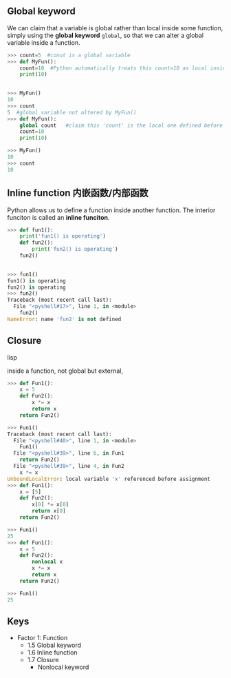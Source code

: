 ## Global keyword
We can claim that a variable is global rather than local inside some function, simply using the __global keyword__ `global`, so that we can alter a global variable inside a function.
```Python
>>> count=5  #conut is a global variable
>>> def MyFun():
	count=10  #Python automatically treats this count=10 as local inside Myfun()
	print(10)

	
>>> MyFun()
10
>>> count
5  #global variable not altered by MyFun()
>>> def MyFun():
	global count   #claim this 'count' is the local one defined before
	count=10
	print(10)

>>> MyFun()
10
>>> count
10
```

## Inline function 内嵌函数/内部函数
Python allows us to define a function inside another function. The interior funciton is called an __inline funciton__.
```Python
>>> def fun1():
	print('fun1() is operating')
	def fun2():
		print('fun2() is operating')
	fun2()

	
>>> fun1()
fun1() is operating
fun2() is operating
>>> fun2()
Traceback (most recent call last):
  File "<pyshell#17>", line 1, in <module>
    fun2()
NameError: name 'fun2' is not defined
```

## Closure
lisp

inside a function, not global but external, 
```Python
>>> def Fun1():
	x = 5
	def Fun2():
		x *= x
		return x
	return Fun2()

>>> Fun1()
Traceback (most recent call last):
  File "<pyshell#40>", line 1, in <module>
    Fun1()
  File "<pyshell#39>", line 6, in Fun1
    return Fun2()
  File "<pyshell#39>", line 4, in Fun2
    x *= x
UnboundLocalError: local variable 'x' referenced before assignment
>>> def Fun1():
	x = [5]
	def Fun2():
		x[0] *= x[0]
		return x[0]
	return Fun2()

>>> Fun1()
25
>>> def Fun1():
	x = 5
	def Fun2():
		nonlocal x
		x *= x
		return x
	return Fun2()

>>> Fun1()
25
```

## Keys
- Factor 1: Function
  - 1.5 Global keyword
  - 1.6 Inline function
  - 1.7 Closure
    - Nonlocal keyword
